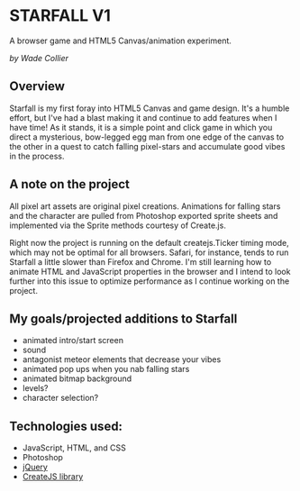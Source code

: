 # STARFALL V1

A browser game and HTML5 Canvas/animation experiment.

*by Wade Collier*

## Overview

Starfall is my first foray into HTML5 Canvas and game design. It's a humble effort, but I've had a blast making it and continue to add features when I have time! As it stands, it is a simple point and click game in which you direct a mysterious, bow-legged egg man from one edge of the canvas to the other in a quest to catch falling pixel-stars and accumulate good vibes in the process.

## A note on the project

All pixel art assets are original pixel creations. Animations for falling stars and the character are pulled from Photoshop exported sprite sheets and implemented via the Sprite methods courtesy of Create.js.

Right now the project is running on the default createjs.Ticker timing mode, which may not be optimal for all browsers. Safari, for instance, tends to run Starfall a little slower than Firefox and Chrome. I'm still learning how to animate HTML and JavaScript properties in the browser and I intend to look further into this issue to optimize performance as I continue working on the project.

## My goals/projected additions to Starfall

* animated intro/start screen
* sound
* antagonist meteor elements that decrease your vibes
* animated pop ups when you nab falling stars
* animated bitmap background
* levels?
* character selection?

## Technologies used:

 * JavaScript, HTML, and CSS
 * Photoshop
 * [jQuery](https://jquery.com/)
 * [CreateJS library](https://createjs.com/)
